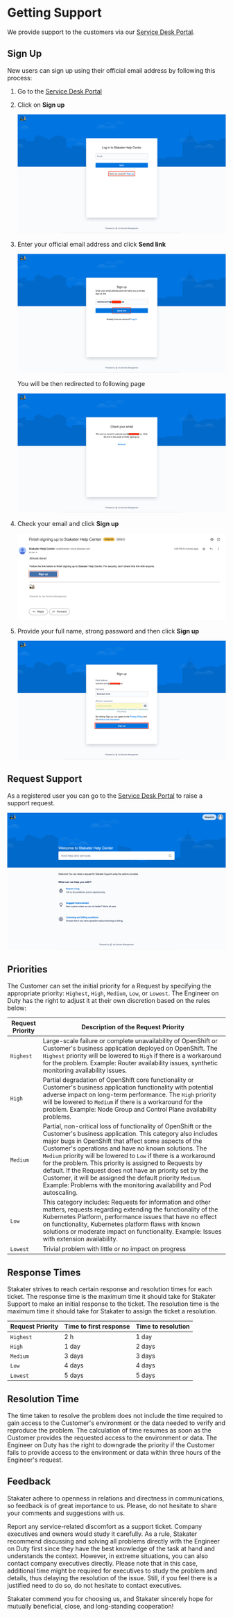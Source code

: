 # Getting Support

We provide support to the customers via our [Service Desk Portal](https://stakater-cloud.atlassian.net/servicedesk/customer/portals).

## Sign Up

New users can sign up using their official email address by following this process:

1. Go to the [Service Desk Portal](https://stakater-cloud.atlassian.net/servicedesk/customer/portals)

2. Click on **Sign up**

    ![image](./images/signup-support-1.png)

3. Enter your official email address and click **Send link**

    ![image](./images/signup-support-2.png)

    You will be then redirected to following page

    ![image](./images/signup-support-3.png)

4. Check your email and click **Sign up**

    ![image](./images/signup-support-4.png)

5. Provide your full name, strong password and then click **Sign up**

    ![image](./images/signup-support-5.png)

## Request Support

As a registered user you can go to the [Service Desk Portal](https://stakater-cloud.atlassian.net/servicedesk/customer/portals) to raise a support request.

![image](./images/signup-support-6.png)

## Priorities

The Customer can set the initial priority for a Request by specifying the appropriate priority: `Highest`, `High`, `Medium`, `Low`, or `Lowest`. The Engineer on Duty has the right to adjust it at their own discretion based on the rules below:

Request Priority | Description of the Request Priority
--- | ---
`Highest` | Large-scale failure or complete unavailability of OpenShift or Customer's business application deployed on OpenShift. The `Highest` priority will be lowered to `High` if there is a workaround for the problem. Example: Router availability issues, synthetic monitoring availability issues.
`High` | Partial degradation of OpenShift core functionality or Customer's business application functionality with potential adverse impact on long-term performance. The `High` priority will be lowered to `Medium` if there is a workaround for the problem. Example: Node Group and Control Plane availability problems.
`Medium` | Partial, non-critical loss of functionality of OpenShift or the Customer's business application. This category also includes major bugs in OpenShift that affect some aspects of the Customer's operations and have no known solutions. The `Medium` priority will be lowered to `Low` if there is a workaround for the problem. This priority is assigned to Requests by default. If the Request does not have an priority set by the Customer, it will be assigned the default priority `Medium`. Example: Problems with the monitoring availability and Pod autoscaling.
`Low` | This category includes: Requests for information and other matters, requests regarding extending the functionality of the Kubernetes Platform, performance issues that have no effect on functionality, Kubernetes platform flaws with known solutions or moderate impact on functionality. Example: Issues with extension availability.
`Lowest` | Trivial problem with little or no impact on progress

## Response Times

Stakater strives to reach certain response and resolution times for each ticket. The response time is the maximum time it should take for Stakater Support to make an initial response to the ticket. The resolution time is the maximum time it should take for Stakater to assign the ticket a resolution.

Request Priority | Time to first response | Time to resolution
--- | --- | ---
`Highest` | 2 h | 1 day
`High` | 1 day | 2 days
`Medium` | 3 days | 3 days
`Low` | 4 days | 4 days
`Lowest` | 5 days | 5 days

## Resolution Time

The time taken to resolve the problem does not include the time required to gain access to the Customer's environment or the data needed to verify and reproduce the problem. The calculation of time resumes as soon as the Customer provides the requested access to the environment or data. The Engineer on Duty has the right to downgrade the priority if the Customer fails to provide access to the environment or data within three hours of the Engineer's request.

## Feedback

Stakater adhere to openness in relations and directness in communications, so feedback is of great importance to us. Please, do not hesitate to share your comments and suggestions with us.

Report any service-related discomfort as a support ticket. Company executives and owners would study it carefully. As a rule, Stakater recommend discussing and solving all problems directly with the Engineer on Duty first since they have the best knowledge of the task at hand and understands the context. However, in extreme situations, you can also contact company executives directly. Please note that in this case, additional time might be required for executives to study the problem and details, thus delaying the resolution of the issue. Still, if you feel there is a justified need to do so, do not hesitate to contact executives.

Stakater commend you for choosing us, and Stakater sincerely hope for mutually beneficial, close, and long-standing cooperation!

